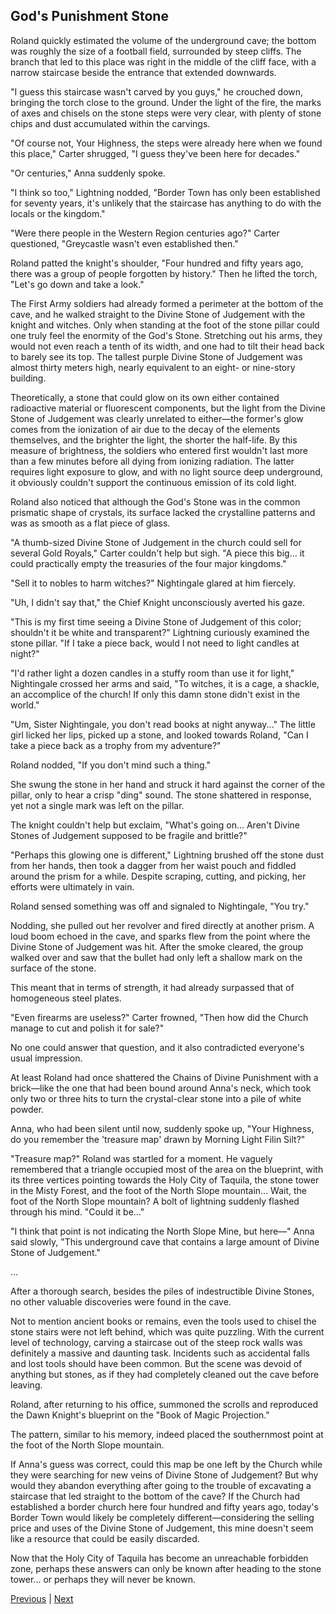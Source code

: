 ## God's Punishment Stone
Roland quickly estimated the volume of the underground cave; the bottom was roughly the size of a football field, surrounded by steep cliffs. The branch that led to this place was right in the middle of the cliff face, with a narrow staircase beside the entrance that extended downwards.



"I guess this staircase wasn't carved by you guys," he crouched down, bringing the torch close to the ground. Under the light of the fire, the marks of axes and chisels on the stone steps were very clear, with plenty of stone chips and dust accumulated within the carvings.



"Of course not, Your Highness, the steps were already here when we found this place," Carter shrugged, "I guess they've been here for decades."



"Or centuries," Anna suddenly spoke.



"I think so too," Lightning nodded, "Border Town has only been established for seventy years, it's unlikely that the staircase has anything to do with the locals or the kingdom."



"Were there people in the Western Region centuries ago?" Carter questioned, "Greycastle wasn't even established then."



Roland patted the knight's shoulder, "Four hundred and fifty years ago, there was a group of people forgotten by history." Then he lifted the torch, "Let's go down and take a look."



The First Army soldiers had already formed a perimeter at the bottom of the cave, and he walked straight to the Divine Stone of Judgement with the knight and witches. Only when standing at the foot of the stone pillar could one truly feel the enormity of the God's Stone. Stretching out his arms, they would not even reach a tenth of its width, and one had to tilt their head back to barely see its top. The tallest purple Divine Stone of Judgement was almost thirty meters high, nearly equivalent to an eight- or nine-story building.



Theoretically, a stone that could glow on its own either contained radioactive material or fluorescent components, but the light from the Divine Stone of Judgement was clearly unrelated to either—the former's glow comes from the ionization of air due to the decay of the elements themselves, and the brighter the light, the shorter the half-life. By this measure of brightness, the soldiers who entered first wouldn't last more than a few minutes before all dying from ionizing radiation. The latter requires light exposure to glow, and with no light source deep underground, it obviously couldn't support the continuous emission of its cold light.



Roland also noticed that although the God's Stone was in the common prismatic shape of crystals, its surface lacked the crystalline patterns and was as smooth as a flat piece of glass.



"A thumb-sized Divine Stone of Judgement in the church could sell for several Gold Royals," Carter couldn't help but sigh. "A piece this big... it could practically empty the treasuries of the four major kingdoms."



"Sell it to nobles to harm witches?" Nightingale glared at him fiercely.



"Uh, I didn't say that," the Chief Knight unconsciously averted his gaze.



"This is my first time seeing a Divine Stone of Judgement of this color; shouldn't it be white and transparent?" Lightning curiously examined the stone pillar. "If I take a piece back, would I not need to light candles at night?"



"I'd rather light a dozen candles in a stuffy room than use it for light," Nightingale crossed her arms and said, "To witches, it is a cage, a shackle, an accomplice of the church! If only this damn stone didn't exist in the world."



"Um, Sister Nightingale, you don't read books at night anyway..." The little girl licked her lips, picked up a stone, and looked towards Roland, "Can I take a piece back as a trophy from my adventure?"



Roland nodded, "If you don't mind such a thing."



She swung the stone in her hand and struck it hard against the corner of the pillar, only to hear a crisp "ding" sound. The stone shattered in response, yet not a single mark was left on the pillar.



The knight couldn't help but exclaim, "What's going on... Aren't Divine Stones of Judgement supposed to be fragile and brittle?"



"Perhaps this glowing one is different," Lightning brushed off the stone dust from her hands, then took a dagger from her waist pouch and fiddled around the prism for a while. Despite scraping, cutting, and picking, her efforts were ultimately in vain.



Roland sensed something was off and signaled to Nightingale, "You try."



Nodding, she pulled out her revolver and fired directly at another prism. A loud boom echoed in the cave, and sparks flew from the point where the Divine Stone of Judgement was hit. After the smoke cleared, the group walked over and saw that the bullet had only left a shallow mark on the surface of the stone.



This meant that in terms of strength, it had already surpassed that of homogeneous steel plates.



"Even firearms are useless?" Carter frowned, "Then how did the Church manage to cut and polish it for sale?"



No one could answer that question, and it also contradicted everyone's usual impression.



At least Roland had once shattered the Chains of Divine Punishment with a brick—like the one that had been bound around Anna's neck, which took only two or three hits to turn the crystal-clear stone into a pile of white powder.



Anna, who had been silent until now, suddenly spoke up, "Your Highness, do you remember the 'treasure map' drawn by Morning Light Filin Silt?"



"Treasure map?" Roland was startled for a moment. He vaguely remembered that a triangle occupied most of the area on the blueprint, with its three vertices pointing towards the Holy City of Taquila, the stone tower in the Misty Forest, and the foot of the North Slope mountain... Wait, the foot of the North Slope mountain? A bolt of lightning suddenly flashed through his mind. "Could it be..."



"I think that point is not indicating the North Slope Mine, but here—" Anna said slowly, "This underground cave that contains a large amount of Divine Stone of Judgement."



...



After a thorough search, besides the piles of indestructible Divine Stones, no other valuable discoveries were found in the cave.

Not to mention ancient books or remains, even the tools used to chisel the stone stairs were not left behind, which was quite puzzling. With the current level of technology, carving a staircase out of the steep rock walls was definitely a massive and daunting task. Incidents such as accidental falls and lost tools should have been common. But the scene was devoid of anything but stones, as if they had completely cleaned out the cave before leaving.



Roland, after returning to his office, summoned the scrolls and reproduced the Dawn Knight's blueprint on the "Book of Magic Projection."

The pattern, similar to his memory, indeed placed the southernmost point at the foot of the North Slope mountain.

If Anna's guess was correct, could this map be one left by the Church while they were searching for new veins of Divine Stone of Judgement? But why would they abandon everything after going to the trouble of excavating a staircase that led straight to the bottom of the cave? If the Church had established a border church here four hundred and fifty years ago, today's Border Town would likely be completely different—considering the selling price and uses of the Divine Stone of Judgement, this mine doesn't seem like a resource that could be easily discarded.



Now that the Holy City of Taquila has become an unreachable forbidden zone, perhaps these answers can only be known after heading to the stone tower... or perhaps they will never be known.





[Previous](CH0272.md) | [Next](CH0274.md)
